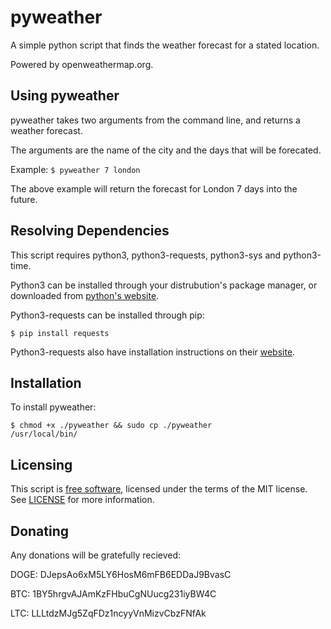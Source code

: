 pyweather
=========

A simple python script that finds the weather forecast for a stated location.

Powered by openweathermap.org.

Using pyweather
---------------

pyweather takes two arguments from the command line, and returns a weather forecast.

The arguments are the name of the city and the days that will be forecated.

Example: <code>$ pyweather 7 london</code>

The above example will return the forecast for London 7 days into the future. 

Resolving Dependencies
----------------------
This script requires python3, python3-requests, python3-sys and python3-time.

Python3 can be installed through your distrubution's package manager, or downloaded from 
[python's website](https://www.python.org/).

Python3-requests can be installed through pip:

<code>$ pip install requests</code>

Python3-requests also have installation instructions on their 
[website](http://docs.python-requests.org/en/latest/user/install/#install).

Installation
------------

To install pyweather:

<code>$ chmod +x ./pyweather && sudo cp ./pyweather /usr/local/bin/</code>

Licensing
---------

This script is [free software](http://gnu.org/philosophy/free-sw.html), licensed
under the terms of the MIT license. See [LICENSE](LICENSE) for more information.

Donating
---------

Any donations will be gratefully recieved:

DOGE: DJepsAo6xM5LY6HosM6mFB6EDDaJ9BvasC

BTC:  1BY5hrgvAJAmKzFHbuCgNUucg231iyBW4C

LTC:  LLLtdzMJg5ZqFDz1ncyyVnMizvCbzFNfAk
